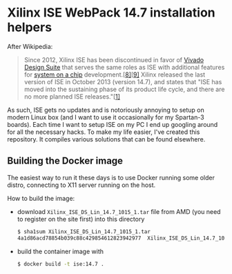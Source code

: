 # Xilinx ISE WebPack 14.7 installation helpers

After Wikipedia:

> Since 2012, Xilinx ISE has been discontinued in favor of [Vivado Design Suite](https://en.wikipedia.org/wiki/Xilinx_Vivado) that serves the same roles as ISE with additional features for [system on a chip](https://en.wikipedia.org/wiki/System_on_a_chip) development.[[8\]](https://en.wikipedia.org/wiki/Xilinx_ISE#cite_note-Xilinx-Inc-May-2012-10-K-8)[[9\]](https://en.wikipedia.org/wiki/Xilinx_ISE#cite_note-9) Xilinx released the last version of ISE in October 2013 (version 14.7), and states that "ISE has moved into the sustaining phase of its product life cycle, and there are no more planned ISE releases."[[1\]](https://en.wikipedia.org/wiki/Xilinx_ISE#cite_note-lastrel-1)

As such, ISE gets no updates and is notoriously annoying to setup on modern Linux box (and I want to use it occasionally for my Spartan-3 boards). Each time I want to setup ISE on my PC I end up googling around for all the necessary hacks. To make my life easier, I've created  this repository. It compiles various solutions that can be found elsewhere.

## Building the Docker image

The easiest way to run it these days is to use Docker running some older distro, connecting to X11 server running on the host. 

How to build the image:

* download `Xilinx_ISE_DS_Lin_14.7_1015_1.tar` file from AMD (you need to register on the site first) into this directory

  ```sh
  $ sha1sum Xilinx_ISE_DS_Lin_14.7_1015_1.tar
  4a1d86acd78854b039c88c429854612823942977  Xilinx_ISE_DS_Lin_14.7_1015_1.tar
  ```

* build the container image with

  ```sh
  $ docker build -t ise:14.7 .
  ```

  

 

